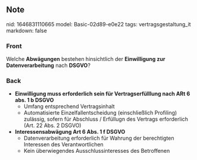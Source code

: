 ## Note
nid: 1646831110665
model: Basic-02d89-e0e22
tags: vertragsgestaltung_it
markdown: false

### Front
Welche <b>Abwägungen</b> bestehen hinsichtlich der <b>Einwilligung
zur Datenverarbeitung</b> nach <b>DSGVO</b>?

### Back
<ul>
  <li><b>Einwilligung muss erforderlich sein für Vertragserfülllung
  nach ARt 6 abs. 1 b DSGVO</b>
  <ul>
    <li>Umfang entsprechend Vertragsinhalt
    <li>Automatisierte Einzelfallentscheidung (einschließlich
    Profiling) zulässig, sofern für Abschluss / Erfüllugn des
    Vertrags erforderlich (Art. 22 Abs. 2 DSGVO)
  </ul>
  <li><b>Interessensabwägung Art 6 Abs. 1 f DSGVO</b>
  <ul>
    <li>Datenverarbeitung erforderlich für Wahrung der berechtigten
    Interessen des Verantwortlichen
    <li>Kein überwiegendes Ausschlussinteresses des Betroffenen
  </ul>
</ul>
